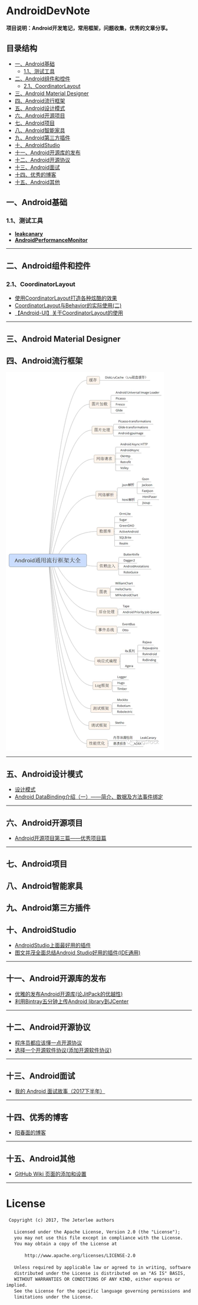 # AndroidDevNote

**项目说明：Android开发笔记，常用框架，问题收集，优秀的文章分享。**


## 目录结构
- [一、Android基础](#20171107001)
  - [1.1、测试工具](#20171108004)
- [二、Android组件和控件](#20171107002)
  - [2.1、CoordinatorLayout](#20171108002)
- [三、Android Material Designer](#20171107003)
- [四、Android流行框架](#20171107004)
- [五、Android设计模式](#20171108001)
- [六、Android开源项目](#20171024001)
- [七、Android项目](#20171107005)
- [八、Android智能家具](#20171107006)
- [九、Android第三方插件](#20171107007)
- [十、AndroidStudio](#20171025001)
- [十一、Android开源库的发布](#20170921001)
- [十二、Android开源协议](#20170921002)
- [十三、Android面试](#20171107008)
- [十四、优秀的博客](#20171108003)
- [十五、Android其他](#20171107009)


<h2 id="20171107001">一、Android基础</h2>

<h3 id="20171108004">1.1、测试工具</h3>

- [**leakcanary**](https://github.com/square/leakcanary)
- [**AndroidPerformanceMonitor**](https://github.com/markzhai/AndroidPerformanceMonitor)

---


<h2 id="20171107002">二、Android组件和控件</h2>

<h3 id="20171108002">2.1、CoordinatorLayout</h3>

- [使用CoordinatorLayout打造各种炫酷的效果](http://blog.csdn.net/gdutxiaoxu/article/details/52858598)
- [CoordinatorLayout与Behavior的实际使用(二)](http://www.jianshu.com/p/49ef43f8f077)
- [【Android-UI】关于CoordinatorLayout的使用](http://blog.csdn.net/tablle/article/details/52180647)

---


<h2 id="20171107003">三、Android Material Designer</h2>

<h2 id="20171107004">四、Android流行框架</h2>

![Android流行框架大全](https://github.com/Jeterlee/AndroidDevNote/blob/master/images/Android%E6%B5%81%E8%A1%8C%E6%A1%86%E6%9E%B6%E5%A4%A7%E5%85%A8.jpg)

---


<h2 id="20171108001">五、Android设计模式</h2>

- [设计模式](http://www.cnblogs.com/longjunhao/category/880473.html)
- [Android DataBinding介绍（一）——简介、数据及方法事件绑定](http://blog.csdn.net/victor_fang/article/details/54668326)

---


<h2 id="20171024001">六、Android开源项目</h2>

- [Android开源项目第三篇——优秀项目篇](http://www.trinea.cn/android/android-open-source-projects-excellent-project/)

---


<h2 id="20171107005">七、Android项目</h2>

<h2 id="20171107006">八、Android智能家具</h2>

<h2 id="20171107007">九、Android第三方插件</h2>

<h2 id="20171025001">十、AndroidStudio</h2>

- [AndroidStudio上面最好用的插件](http://www.jianshu.com/p/d76b60a3883d)
- [图文并茂全面总结Android Studio好用的插件(IDE通用)](http://www.jianshu.com/p/269a48d7508d)

---


<h2 id="20170921001">十一、Android开源库的发布</h2>

- [优雅的发布Android开源库(论JitPack的优越性)](http://www.jianshu.com/p/4cfa850c01f5)
- [利用Bintray五分钟上传Android library到JCenter](http://www.jianshu.com/p/eb44c482b464)

---


<h2 id="20170921002">十二、Android开源协议</h2>

- [程序员都应该懂一点开源协议](http://blog.csdn.net/growing_tree/article/details/77888457)
- [选择一个开源软件协议(添加开源软件协议)](http://choosealicense.online/)

---


<h2 id="20171107008">十三、Android面试</h2>

- [我的 Android 面试故事（2017下半年）](http://blog.csdn.net/mabeijianxi/article/details/78452325)

---


<h2 id="20171108003">十四、优秀的博客</h2>

- [阳春面的博客](https://appkfz.com/android/)

---


<h2 id="20171107009">十五、Android其他</h2>

- [GitHub Wiki 页面的添加和设置](http://www.jianshu.com/p/c187fd088b71)

---


# License

```
 Copyright (c) 2017, The Jeterlee authors 

   Licensed under the Apache License, Version 2.0 (the "License");
   you may not use this file except in compliance with the License.
   You may obtain a copy of the License at

       http://www.apache.org/licenses/LICENSE-2.0

   Unless required by applicable law or agreed to in writing, software
   distributed under the License is distributed on an "AS IS" BASIS,
   WITHOUT WARRANTIES OR CONDITIONS OF ANY KIND, either express or implied.
   See the License for the specific language governing permissions and
   limitations under the License.
```
